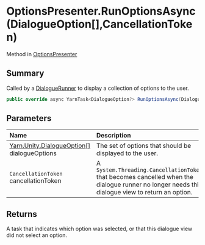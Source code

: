 # OptionsPresenter.RunOptionsAsync(DialogueOption[],CancellationToken)

Method in [OptionsPresenter](/docs/api/csharp/yarn.unity.optionspresenter.md)

## Summary


Called by a  <a href="yarn.unity.dialoguerunner.md">DialogueRunner</a>  to display a collection of
options to the user. 


```csharp
public override async YarnTask<DialogueOption?> RunOptionsAsync(DialogueOption[] dialogueOptions, CancellationToken cancellationToken)
```

## Parameters

|Name|Description|
|:---|:---|
|[Yarn.Unity.DialogueOption\[\]](/docs/api/csharp/yarn.unity.dialogueoption.md) dialogueOptions|The set of options that should be displayed to the user.|
|`CancellationToken` cancellationToken|A  `System.Threading.CancellationToken`  that becomes cancelled when the dialogue runner no longer needs this dialogue view to return an option.|

## Returns

A task that indicates which option was selected, or that this dialogue view did not select an option.

